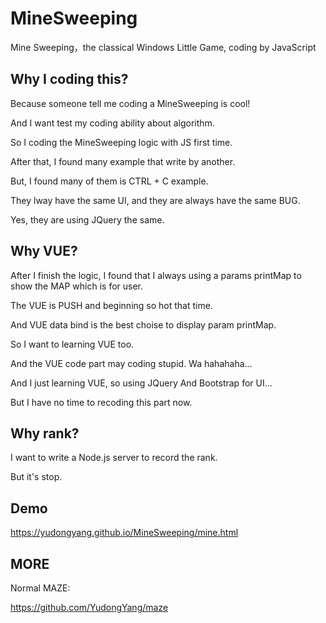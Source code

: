 # MineSweeping

Mine Sweeping，the classical Windows Little Game, coding by JavaScript

## Why I coding this?

Because someone tell me coding a MineSweeping is cool!

And I want test my coding ability about algorithm.

So I coding the MineSweeping logic with JS first time.

After that, I found many example that write by another. 

But, I found many of them is CTRL + C example.

They lway have the same UI, and they are always have the same BUG.

Yes, they are using JQuery the same.

## Why VUE?

After I finish the logic, I found that I always using a params printMap to show the MAP which is for user.

The VUE is PUSH and beginning so hot that time.

And VUE data bind is the best choise to display param printMap.

So I want to learning VUE too.

And the VUE code part may coding stupid. Wa hahahaha...

And I just learning VUE, so using JQuery And Bootstrap for UI...

But I have no time to recoding this part now.

## Why rank?

I want to write a Node.js server to record the rank.

But it's stop.

## Demo

https://yudongyang.github.io/MineSweeping/mine.html

## MORE

Normal MAZE:

https://github.com/YudongYang/maze
